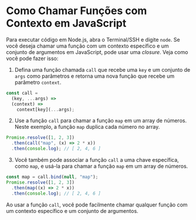 # Como Chamar Funções com Contexto em JavaScript

Para executar código em Node.js, abra o Terminal/SSH e digite `node`. Se você deseja chamar uma função com um contexto específico e um conjunto de argumentos em JavaScript, pode usar uma _closure_. Veja como você pode fazer isso:

1.  Defina uma função chamada `call` que recebe uma `key` e um conjunto de `args` como parâmetros e retorna uma nova função que recebe um parâmetro `context`.

```js
const call =
  (key, ...args) =>
  (context) =>
    context[key](...args);
```

2.  Use a função `call` para chamar a função `map` em um array de números. Neste exemplo, a função `map` duplica cada número no array.

```js
Promise.resolve([1, 2, 3])
  .then(call("map", (x) => 2 * x))
  .then(console.log); // [ 2, 4, 6 ]
```

3.  Você também pode associar a função `call` a uma chave específica, como `map`, e usá-la para chamar a função `map` em um array de números.

```js
const map = call.bind(null, "map");
Promise.resolve([1, 2, 3])
  .then(map((x) => 2 * x))
  .then(console.log); // [ 2, 4, 6 ]
```

Ao usar a função `call`, você pode facilmente chamar qualquer função com um contexto específico e um conjunto de argumentos.
